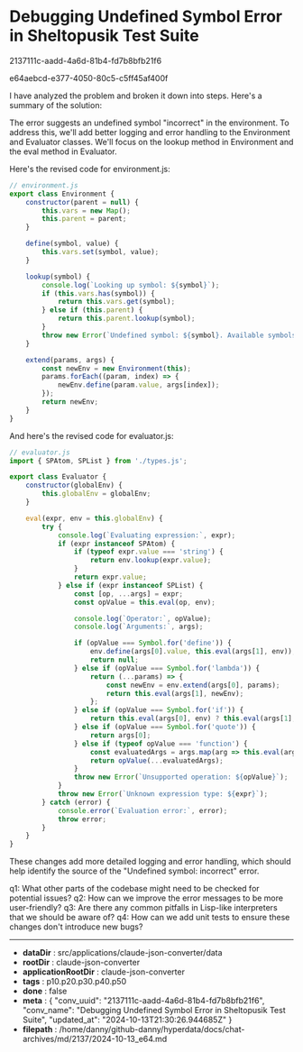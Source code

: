 # Debugging Undefined Symbol Error in Sheltopusik Test Suite

2137111c-aadd-4a6d-81b4-fd7b8bfb21f6

e64aebcd-e377-4050-80c5-c5ff45af400f

 I have analyzed the problem and broken it down into steps. Here's a summary of the solution:

The error suggests an undefined symbol "incorrect" in the environment. To address this, we'll add better logging and error handling to the Environment and Evaluator classes. We'll focus on the lookup method in Environment and the eval method in Evaluator.

Here's the revised code for environment.js:

```javascript
// environment.js
export class Environment {
    constructor(parent = null) {
        this.vars = new Map();
        this.parent = parent;
    }

    define(symbol, value) {
        this.vars.set(symbol, value);
    }

    lookup(symbol) {
        console.log(`Looking up symbol: ${symbol}`);
        if (this.vars.has(symbol)) {
            return this.vars.get(symbol);
        } else if (this.parent) {
            return this.parent.lookup(symbol);
        }
        throw new Error(`Undefined symbol: ${symbol}. Available symbols: ${[...this.vars.keys()]}`);
    }

    extend(params, args) {
        const newEnv = new Environment(this);
        params.forEach((param, index) => {
            newEnv.define(param.value, args[index]);
        });
        return newEnv;
    }
}
```

And here's the revised code for evaluator.js:

```javascript
// evaluator.js
import { SPAtom, SPList } from './types.js';

export class Evaluator {
    constructor(globalEnv) {
        this.globalEnv = globalEnv;
    }

    eval(expr, env = this.globalEnv) {
        try {
            console.log(`Evaluating expression:`, expr);
            if (expr instanceof SPAtom) {
                if (typeof expr.value === 'string') {
                    return env.lookup(expr.value);
                }
                return expr.value;
            } else if (expr instanceof SPList) {
                const [op, ...args] = expr;
                const opValue = this.eval(op, env);

                console.log(`Operator:`, opValue);
                console.log(`Arguments:`, args);

                if (opValue === Symbol.for('define')) {
                    env.define(args[0].value, this.eval(args[1], env));
                    return null;
                } else if (opValue === Symbol.for('lambda')) {
                    return (...params) => {
                        const newEnv = env.extend(args[0], params);
                        return this.eval(args[1], newEnv);
                    };
                } else if (opValue === Symbol.for('if')) {
                    return this.eval(args[0], env) ? this.eval(args[1], env) : this.eval(args[2], env);
                } else if (opValue === Symbol.for('quote')) {
                    return args[0];
                } else if (typeof opValue === 'function') {
                    const evaluatedArgs = args.map(arg => this.eval(arg, env));
                    return opValue(...evaluatedArgs);
                }
                throw new Error(`Unsupported operation: ${opValue}`);
            }
            throw new Error(`Unknown expression type: ${expr}`);
        } catch (error) {
            console.error(`Evaluation error:`, error);
            throw error;
        }
    }
}
```

These changes add more detailed logging and error handling, which should help identify the source of the "Undefined symbol: incorrect" error.

q1: What other parts of the codebase might need to be checked for potential issues?
q2: How can we improve the error messages to be more user-friendly?
q3: Are there any common pitfalls in Lisp-like interpreters that we should be aware of?
q4: How can we add unit tests to ensure these changes don't introduce new bugs?

---

* **dataDir** : src/applications/claude-json-converter/data
* **rootDir** : claude-json-converter
* **applicationRootDir** : claude-json-converter
* **tags** : p10.p20.p30.p40.p50
* **done** : false
* **meta** : {
  "conv_uuid": "2137111c-aadd-4a6d-81b4-fd7b8bfb21f6",
  "conv_name": "Debugging Undefined Symbol Error in Sheltopusik Test Suite",
  "updated_at": "2024-10-13T21:30:26.944685Z"
}
* **filepath** : /home/danny/github-danny/hyperdata/docs/chat-archives/md/2137/2024-10-13_e64.md